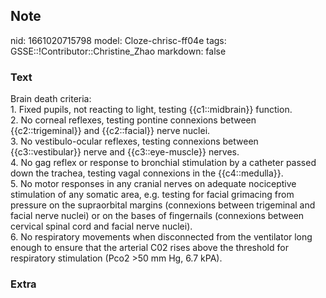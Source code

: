 ## Note
nid: 1661020715798
model: Cloze-chrisc-ff04e
tags: GSSE::!Contributor::Christine_Zhao
markdown: false

### Text
<div>
  <div>
    <div>
      <div>
        Brain death criteria:
      </div>
      <div>
        1. Fixed pupils, not reacting to light, testing
        {{c1::midbrain}} function.
      </div>
      <div>
        2. No corneal reflexes, testing pontine connexions between
        {{c2::trigeminal}} and {{c2::facial}} nerve nuclei.
      </div>
      <div>
        3. No vestibulo-ocular reflexes, testing connexions between
        {{c3::vestibular}} nerve and {{c3::eye-muscle}} nerves.
      </div>
      <div>
        4. No gag reflex or response to bronchial stimulation by a
        catheter passed down the trachea, testing vagal connexions
        in the {{c4::medulla}}.
      </div>
      <div>
        5. No motor responses in any cranial nerves on adequate
        nociceptive stimulation of any somatic area, e.g. testing
        for facial grimacing from pressure on the supraorbital
        margins (connexions between trigeminal and facial nerve
        nuclei) or on the bases of fingernails (connexions between
        cervical spinal cord and facial nerve nuclei).
      </div>
      <div>
        <div>
          <div>
            <div>
              <div>
                6. No respiratory movements when disconnected from
                the ventilator long enough to ensure that the
                arterial C02 rises above the threshold for
                respiratory stimulation (Pco2 >50 mm Hg, 6.7
                kPA).
              </div>
            </div>
          </div>
        </div>
      </div>
    </div>
  </div>
</div>

### Extra

